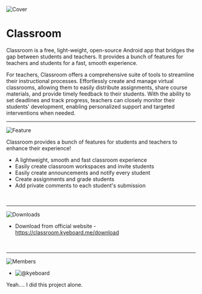 ![Cover](https://classroom.kyeboard.me/cover.png)

# Classroom

Classroom is a free, light-weight, open-source Android app that bridges the gap between students and teachers. It provides a bunch of features for teachers and students for a fast, smooth experience.

For teachers, Classroom offers a comprehensive suite of tools to streamline their instructional processes. Effortlessly create and manage virtual classrooms, allowing them to easily distribute assignments, share course materials, and provide timely feedback to their students. With the ability to set deadlines and track progress, teachers can closely monitor their students' development, enabling personalized support and targeted interventions when needed. 
 <br />
 <hr />
 
![Feature](https://classroom.kyeboard.me/features_cover.png)

Classroom provides a bunch of features for students and teachers to enhance their experience!
- A lightweight, smooth and fast classroom experience
- Easily create classroom workspaces and invite students
- Easily create announcements and notify every student
- Create assignments and grade students
- Add private comments to each student's submission
 <br />
 <hr />
 
 ![Downloads](https://classroom.kyeboard.me/installation_cover.png)
- Download from official website - https://classroom.kyeboard.me/download
 <br />
 <hr />

![Members](https://github.com/kyeboard/classroom/assets/115910279/0aeef622-e9e3-481e-9988-00ee7b7bad22)

- ![@kyeboard](https://hashnode.com/@kyeboard)

Yeah.... I did this project alone.

